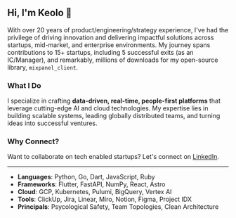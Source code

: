 ## Hi, I'm Keolo 🤙

With over 20 years of product/engineering/strategy experience, I've had the privilege of driving innovation and delivering impactful solutions across startups, mid-market, and enterprise environments. My journey spans contributions to 15+ startups, including 5 successful exits (as an IC/Manager), and remarkably, millions of downloads for my open-source library, `mixpanel_client`.

### What I Do

I specialize in crafting **data-driven, real-time, people-first platforms** that leverage cutting-edge AI and cloud technologies. My expertise lies in building scalable systems, leading globally distributed teams, and turning ideas into successful ventures.

### Why Connect?

Want to collaborate on tech enabled startups? Let's connect on [LinkedIn](https://www.linkedin.com/in/keolo/).

---

- **Languages**: Python, Go, Dart, JavaScript, Ruby
- **Frameworks**: Flutter, FastAPI, NumPy, React, Astro
- **Cloud**: GCP, Kubernetes, Pulumi, BigQuery, Vertex AI
- **Tools**: ClickUp, Jira, Linear, Miro, Notion, Figma, Project IDX
- **Principals**: Psycological Safety, Team Topologies, Clean Architecture
